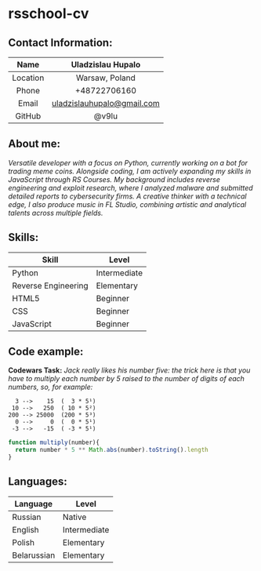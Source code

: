 # rsschool-cv

## Contact Information:

|   Name   |     Uladzislau Hupalo      |
| :------: | :------------------------: |
| Location |       Warsaw, Poland       |
|  Phone   |        +48722706160        |
|  Email   | uladzislauhupalo@gmail.com |
|  GitHub  |           @v9lu            |

## About me:
*Versatile developer with a focus on Python, currently working on a bot for trading meme coins. Alongside coding, I am actively expanding my skills in JavaScript through RS Courses. My background includes reverse engineering and exploit research, where I analyzed malware and submitted detailed reports to cybersecurity firms. A creative thinker with a technical edge, I also produce music in FL Studio, combining artistic and analytical talents across multiple fields.*

## Skills:

| Skill               | Level        |
| ------------------- | ------------ |
| Python              | Intermediate |
| Reverse Engineering | Elementary   |
| HTML5               | Beginner     |
| CSS                 | Beginner     |
| JavaScript          | Beginner     |

## Code example:
**Codewars Task:** *Jack really likes his number five: the trick here is that you have to multiply each number by 5 raised to the number of digits of each numbers, so, for example:*
```examples
  3 -->    15  (  3 * 5¹)
 10 -->   250  ( 10 * 5²)
200 --> 25000  (200 * 5³)
  0 -->     0  (  0 * 5¹)
 -3 -->   -15  ( -3 * 5¹)
```

```javascript
function multiply(number){
  return number * 5 ** Math.abs(number).toString().length
}
```

## Languages:
| Language    | Level        |
| ----------- | ------------ |
| Russian     | Native       |
| English     | Intermediate |
| Polish      | Elementary   |
| Belarussian | Elementary   |
